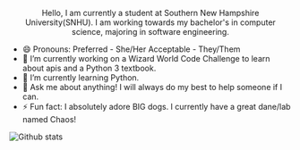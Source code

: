 <p align="center">
Hello, I am currently a student at Southern New Hampshire University(SNHU). I am working towards my bachelor's in computer science, majoring in software engineering.
</p>


- 😄 Pronouns: Preferred - She/Her Acceptable - They/Them
- 🔭 I’m currently working on a Wizard World Code Challenge to learn about apis and a Python 3 textbook.
- 🌱 I’m currently learning Python.
- 💬 Ask me about anything! I will always do my best to help someone if I can.
- ⚡ Fun fact: I absolutely adore BIG dogs. I currently have a great dane/lab named Chaos!


![Github stats](https://github-readme-stats.vercel.app/api?username=TabbyCat444&theme=jolly&show_icons=true&count_private=true)
